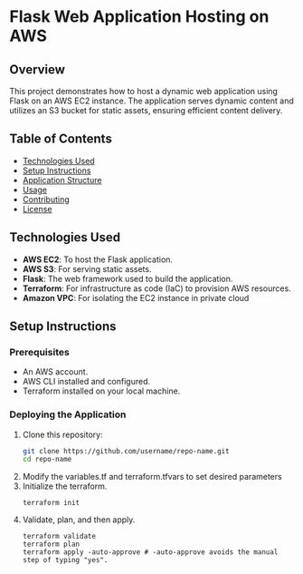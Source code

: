 # Flask Web Application Hosting on AWS

## Overview
This project demonstrates how to host a dynamic web application using Flask on an AWS EC2 instance. The application serves dynamic content and utilizes an S3 bucket for static assets, ensuring efficient content delivery.

## Table of Contents
- [Technologies Used](#technologies-used)
- [Setup Instructions](#setup-instructions)
- [Application Structure](#application-structure)
- [Usage](#usage)
- [Contributing](#contributing)
- [License](#license)

## Technologies Used
- **AWS EC2**: To host the Flask application.
- **AWS S3**: For serving static assets.
- **Flask**: The web framework used to build the application.
- **Terraform**: For infrastructure as code (IaC) to provision AWS resources.
- **Amazon VPC**: For isolating the EC2 instance in private cloud

## Setup Instructions

### Prerequisites
- An AWS account.
- AWS CLI installed and configured.
- Terraform installed on your local machine.

### Deploying the Application
1. Clone this repository:
   ```bash
   git clone https://github.com/username/repo-name.git
   cd repo-name
2. Modify the variables.tf and terraform.tfvars to set desired parameters
3. Initialize the terraform.
   ```hcl
   terraform init
4. Validate, plan, and then apply.
   ```hcl
   terraform validate
   terraform plan
   terraform apply -auto-approve # -auto-approve avoids the manual step of typing "yes".



